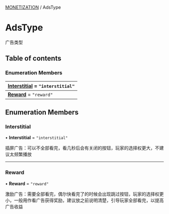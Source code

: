 [MONETIZATION](../groups/Core.MONETIZATION.md) / AdsType

# AdsType <Badge type="tip" text="Enumeration" /> <Score text="AdsType" />

<span class="content-big">

广告类型

</span>

## Table of contents

### Enumeration Members <Score text="Enumeration" /> 
| **[Interstitial](mw.AdsType.md#interstitial)** = ``"interstitial"``  |
| :----- |
| **[Reward](mw.AdsType.md#reward)** = ``"reward"`` |

## Enumeration Members

### Interstitial <Score text="Interstitial" /> 

• **Interstitial** = ``"interstitial"``

插屏广告：可以不全部看完，看几秒后会有关闭的按钮，玩家的选择权更大，不建议太频繁播放

___

### Reward <Score text="Reward" /> 

• **Reward** = ``"reward"``

激励广告：需要全部看完，偶尔快看完了的时候会出现跳过按钮，玩家的选择权更小，一般用作看广告获得奖励，建议放之前说明清楚，引导玩家全部看完，以提高广告收益
